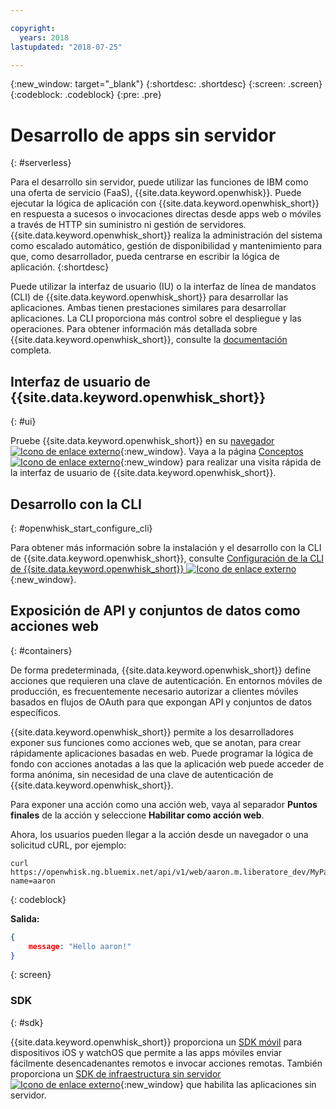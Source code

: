 ```yaml
---

copyright:
  years: 2018
lastupdated: "2018-07-25"

---
```

{:new_window: target="_blank"}
{:shortdesc: .shortdesc}
{:screen: .screen}
{:codeblock: .codeblock}
{:pre: .pre}

# Desarrollo de apps sin servidor
{: #serverless}

Para el desarrollo sin servidor, puede utilizar las funciones de IBM como una oferta de servicio (FaaS), {{site.data.keyword.openwhisk}}. Puede ejecutar la lógica de aplicación con {{site.data.keyword.openwhisk_short}} en respuesta a sucesos o invocaciones directas desde apps web o móviles a través de HTTP sin suministro ni gestión de servidores.{{site.data.keyword.openwhisk_short}} realiza la administración del sistema como escalado automático, gestión de disponibilidad y mantenimiento para que, como desarrollador, pueda centrarse en escribir la lógica de aplicación.
{:shortdesc}

Puede utilizar la interfaz de usuario (IU) o la interfaz de línea de mandatos (CLI) de {{site.data.keyword.openwhisk_short}} para desarrollar las aplicaciones. Ambas tienen prestaciones similares para desarrollar aplicaciones. La CLI proporciona más control sobre el despliegue y las operaciones. Para obtener información más detallada sobre {{site.data.keyword.openwhisk_short}}, consulte la [documentación](/docs/openwhisk/index.html) completa.

## Interfaz de usuario de {{site.data.keyword.openwhisk_short}}
{: #ui}

Pruebe {{site.data.keyword.openwhisk_short}} en su [navegador ![Icono de enlace externo](../../icons/launch-glyph.svg "Icono de enlace externo")](https://console.{DomainName}/openwhisk/actions){:new_window}. Vaya a la página [Conceptos ![Icono de enlace externo](../../icons/launch-glyph.svg "Icono de enlace externo")](https://console.{DomainName}/openwhisk/learn){:new_window} para realizar una visita rápida de la interfaz de usuario de {{site.data.keyword.openwhisk_short}}.

## Desarrollo con la CLI
{: #openwhisk_start_configure_cli}

Para obtener más información sobre la instalación y el desarrollo con la CLI de {{site.data.keyword.openwhisk_short}}, consulte [Configuración de la CLI de {{site.data.keyword.openwhisk_short}} ![Icono de enlace externo](../../icons/launch-glyph.svg "Icono de enlace externo")](https://console.{DomainName}/openwhisk/cli){:new_window}.

## Exposición de API y conjuntos de datos como acciones web
{: #containers}

De forma predeterminada, {{site.data.keyword.openwhisk_short}} define acciones que requieren una clave de autenticación. En entornos móviles de producción, es frecuentemente necesario autorizar a clientes móviles basados en flujos de OAuth para que expongan API y conjuntos de datos específicos.

{{site.data.keyword.openwhisk_short}} permite a los desarrolladores exponer sus funciones como acciones web, que se anotan, para crear rápidamente aplicaciones basadas en web. Puede programar la lógica de fondo con acciones anotadas a las que la aplicación web puede acceder de forma anónima, sin necesidad de una clave de autenticación de {{site.data.keyword.openwhisk_short}}.

Para exponer una acción como una acción web, vaya al separador **Puntos finales** de la acción y seleccione **Habilitar como acción web**.

Ahora, los usuarios pueden llegar a la acción desde un navegador o una solicitud cURL, por ejemplo:

```
curl https://openwhisk.ng.bluemix.net/api/v1/web/aaron.m.liberatore_dev/MyPackage/helloWorld.json?name=aaron
```
{: codeblock}

**Salida:**

```json
{
    message: "Hello aaron!"
}
```
{: screen}

### SDK
{: #sdk}

{{site.data.keyword.openwhisk_short}} proporciona un [SDK móvil](/docs/openwhisk/openwhisk_mobile_sdk.html#mobile-sdk) para dispositivos iOS y watchOS que permite a las apps móviles enviar fácilmente desencadenantes remotos e invocar acciones remotas. También proporciona un [SDK de infraestructura sin servidor ![Icono de enlace externo](../../icons/launch-glyph.svg "Icono de enlace externo")](/docs/openwhisk/openwhisk_goserverless.html){:new_window} que habilita las aplicaciones sin servidor.
